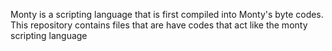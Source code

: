 Monty is a scripting language that is first compiled into Monty's byte codes. This repository contains files that are have codes that act like the monty scripting language
